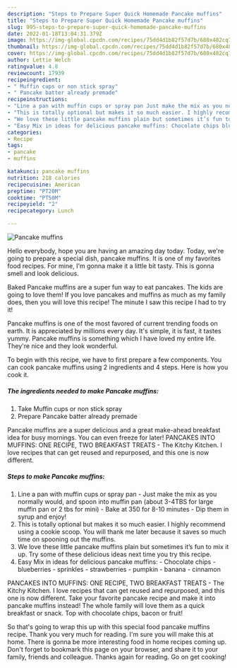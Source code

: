 ```yaml
---
description: "Steps to Prepare Super Quick Homemade Pancake muffins"
title: "Steps to Prepare Super Quick Homemade Pancake muffins"
slug: 995-steps-to-prepare-super-quick-homemade-pancake-muffins
date: 2022-01-18T13:04:31.379Z
image: https://img-global.cpcdn.com/recipes/75dd4d1b82f57d7b/680x482cq70/pancake-muffins-recipe-main-photo.jpg
thumbnail: https://img-global.cpcdn.com/recipes/75dd4d1b82f57d7b/680x482cq70/pancake-muffins-recipe-main-photo.jpg
cover: https://img-global.cpcdn.com/recipes/75dd4d1b82f57d7b/680x482cq70/pancake-muffins-recipe-main-photo.jpg
author: Lettie Welch
ratingvalue: 4.8
reviewcount: 17939
recipeingredient:
- " Muffin cups or non stick spray"
- " Pancake batter already premade"
recipeinstructions:
- "Line a pan with muffin cups or spray pan Just make the mix as you normally would, and spoon into muffin pan (about 3-4TBS for large muffin pan or 2 tbs for mini) Bake at 350 for 8-10 minutes Dip them in syrup and enjoy!"
- "This is totally optional but makes it so much easier. I highly recommend using a cookie scoop. You will thank me later because it saves so much time on spooning out the muffins."
- "We love these little pancake muffins plain but sometimes it’s fun to mix it up. Try some of these delicious ideas next time you try this recipe."
- "Easy Mix in ideas for delicious pancake muffins: Chocolate chips blueberries sprinkles strawberries pumpkin banana cinnamon"
categories:
- Recipe
tags:
- pancake
- muffins

katakunci: pancake muffins 
nutrition: 218 calories
recipecuisine: American
preptime: "PT20M"
cooktime: "PT50M"
recipeyield: "2"
recipecategory: Lunch

---
```



![Pancake muffins](https://img-global.cpcdn.com/recipes/75dd4d1b82f57d7b/680x482cq70/pancake-muffins-recipe-main-photo.jpg)

Hello everybody, hope you are having an amazing day today. Today, we're going to prepare a special dish, pancake muffins. It is one of my favorites food recipes. For mine, I'm gonna make it a little bit tasty. This is gonna smell and look delicious.

Baked Pancake muffins are a super fun way to eat pancakes. The kids are going to love them! If you love pancakes and muffins as much as my family does, then you will love this recipe! The minute I saw this recipe I had to try it!

Pancake muffins is one of the most favored of current trending foods on earth. It is appreciated by millions every day. It's simple, it is fast, it tastes yummy. Pancake muffins is something which I have loved my entire life. They're nice and they look wonderful.


To begin with this recipe, we have to first prepare a few components. You can cook pancake muffins using 2 ingredients and 4 steps. Here is how you cook it.

<!--inarticleads1-->

##### The ingredients needed to make Pancake muffins:

1. Take  Muffin cups or non stick spray
1. Prepare  Pancake batter already premade


Pancake muffins are a super delicious and a great make-ahead breakfast idea for busy mornings. You can even freeze for later! PANCAKES INTO MUFFINS: ONE RECIPE, TWO BREAKFAST TREATS - The Kitchy Kitchen. I love recipes that can get reused and repurposed, and this one is now different. 

<!--inarticleads2-->

##### Steps to make Pancake muffins:

1. Line a pan with muffin cups or spray pan - Just make the mix as you normally would, and spoon into muffin pan (about 3-4TBS for large muffin pan or 2 tbs for mini) - Bake at 350 for 8-10 minutes - Dip them in syrup and enjoy!
1. This is totally optional but makes it so much easier. I highly recommend using a cookie scoop. You will thank me later because it saves so much time on spooning out the muffins.
1. We love these little pancake muffins plain but sometimes it’s fun to mix it up. Try some of these delicious ideas next time you try this recipe.
1. Easy Mix in ideas for delicious pancake muffins: - Chocolate chips - blueberries - sprinkles - strawberries - pumpkin - banana - cinnamon


PANCAKES INTO MUFFINS: ONE RECIPE, TWO BREAKFAST TREATS - The Kitchy Kitchen. I love recipes that can get reused and repurposed, and this one is now different. Take your favorite pancake recipe and make it into pancake muffins instead! The whole family will love them as a quick breakfast or snack. Top with chocolate chips, bacon or fruit! 

So that's going to wrap this up with this special food pancake muffins recipe. Thank you very much for reading. I'm sure you will make this at home. There is gonna be more interesting food in home recipes coming up. Don't forget to bookmark this page on your browser, and share it to your family, friends and colleague. Thanks again for reading. Go on get cooking!
